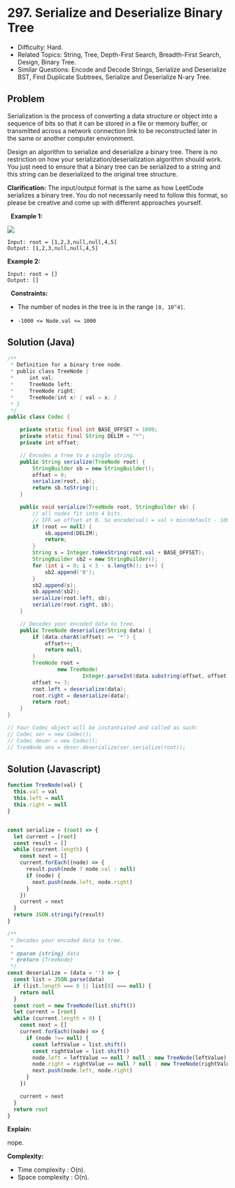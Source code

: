 # 297. Serialize and Deserialize Binary Tree

- Difficulty: Hard.
- Related Topics: String, Tree, Depth-First Search, Breadth-First Search, Design, Binary Tree.
- Similar Questions: Encode and Decode Strings, Serialize and Deserialize BST, Find Duplicate Subtrees, Serialize and Deserialize N-ary Tree.

## Problem

Serialization is the process of converting a data structure or object into a sequence of bits so that it can be stored in a file or memory buffer, or transmitted across a network connection link to be reconstructed later in the same or another computer environment.

Design an algorithm to serialize and deserialize a binary tree. There is no restriction on how your serialization/deserialization algorithm should work. You just need to ensure that a binary tree can be serialized to a string and this string can be deserialized to the original tree structure.

**Clarification:** The input/output format is the same as how LeetCode serializes a binary tree. You do not necessarily need to follow this format, so please be creative and come up with different approaches yourself.

 
**Example 1:**

![](https://assets.leetcode.com/uploads/2020/09/15/serdeser.jpg)

```
Input: root = [1,2,3,null,null,4,5]
Output: [1,2,3,null,null,4,5]
```

**Example 2:**

```
Input: root = []
Output: []
```

 
**Constraints:**


	
- The number of nodes in the tree is in the range ```[0, 10^4]```.
	
- ```-1000 <= Node.val <= 1000```

## Solution (Java)
```java
/**
 * Definition for a binary tree node.
 * public class TreeNode {
 *     int val;
 *     TreeNode left;
 *     TreeNode right;
 *     TreeNode(int x) { val = x; }
 * }
 */
public class Codec {

    private static final int BASE_OFFSET = 1000;
    private static final String DELIM = "*";
    private int offset;

    // Encodes a tree to a single string.
    public String serialize(TreeNode root) {
        StringBuilder sb = new StringBuilder();
        offset = 0;
        serialize(root, sb);
        return sb.toString();
    }

    public void serialize(TreeNode root, StringBuilder sb) {
        // all nodes fit into 4 bits.
        // IFF we offset at 0. So encode(val) = val + min(default - 1000)
        if (root == null) {
            sb.append(DELIM);
            return;
        }
        String s = Integer.toHexString(root.val + BASE_OFFSET);
        StringBuilder sb2 = new StringBuilder();
        for (int i = 0; i < 3 - s.length(); i++) {
            sb2.append('0');
        }
        sb2.append(s);
        sb.append(sb2);
        serialize(root.left, sb);
        serialize(root.right, sb);
    }

    // Decodes your encoded data to tree.
    public TreeNode deserialize(String data) {
        if (data.charAt(offset) == '*') {
            offset++;
            return null;
        }
        TreeNode root =
                new TreeNode(
                        Integer.parseInt(data.substring(offset, offset + 3), 16) - BASE_OFFSET);
        offset += 3;
        root.left = deserialize(data);
        root.right = deserialize(data);
        return root;
    }
}

// Your Codec object will be instantiated and called as such:
// Codec ser = new Codec();
// Codec deser = new Codec();
// TreeNode ans = deser.deserialize(ser.serialize(root));
```

## Solution (Javascript)

```javascript
function TreeNode(val) {
  this.val = val
  this.left = null
  this.right = null
}


const serialize = (root) => {
  let current = [root]
  const result = []
  while (current.length) {
    const next = []
    current.forEach((node) => {
      result.push(node ? node.val : null)
      if (node) {
        next.push(node.left, node.right)
      }
    })
    current = next
  }
  return JSON.stringify(result)
}

/**
 * Decodes your encoded data to tree.
 *
 * @param {string} data
 * @return {TreeNode}
 */
const deserialize = (data = '') => {
  const list = JSON.parse(data)
  if (list.length === 0 || list[0] === null) {
    return null
  }
  const root = new TreeNode(list.shift())
  let current = [root]
  while (current.length > 0) {
    const next = []
    current.forEach((node) => {
      if (node !== null) {
        const leftValue = list.shift()
        const rightValue = list.shift()
        node.left = leftValue == null ? null : new TreeNode(leftValue)
        node.right = rightValue == null ? null : new TreeNode(rightValue)
        next.push(node.left, node.right)
      }
    })

    current = next
  }
  return root
}
```

**Explain:**

nope.

**Complexity:**

* Time complexity : O(n).
* Space complexity : O(n).
